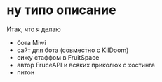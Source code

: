 # ну типо описание

Итак, что я делаю
- бота Miwi
- сайт для бота (совместно с KilDoom)
- сижу стаффом в FruitSpace
- автор FruceAPI и всяких приколюх с хостинга
- питон
